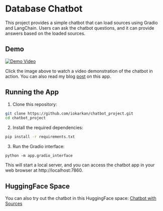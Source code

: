 # Database Chatbot

This project provides a simple chatbot that can load sources using Gradio and LangChain. Users can ask the chatbot questions, and it can provide answers based on the loaded sources.

## Demo

[![Demo Video](https://img.youtube.com/vi/rKbipz38CkA/0.jpg)](https://www.youtube.com/watch?v=rKbipz38CkA)

Click the image above to watch a video demonstration of the chatbot in action. You can also read my blog [post](https://iokarkan.github.io/2023/04/18/chatbot-langchain-sources.html) on this app.

## Running the App

1. Clone this repository:

```bash
git clone https://github.com/iokarkan/chatbot_project.git
cd chatbot_project
```

2. Install the required dependencies:

```bash
pip install -r requirements.txt
```

3. Run the Gradio interface:

```
python -m app.gradio_interface
```

This will start a local server, and you can access the chatbot app in your web browser at http://localhost:7860.

## HuggingFace Space

You can also try out the chatbot in this HuggingFace space: [Chatbot with Sources](https://huggingface.co/spaces/ioanniskarkanias/chatbot-with-sources)
